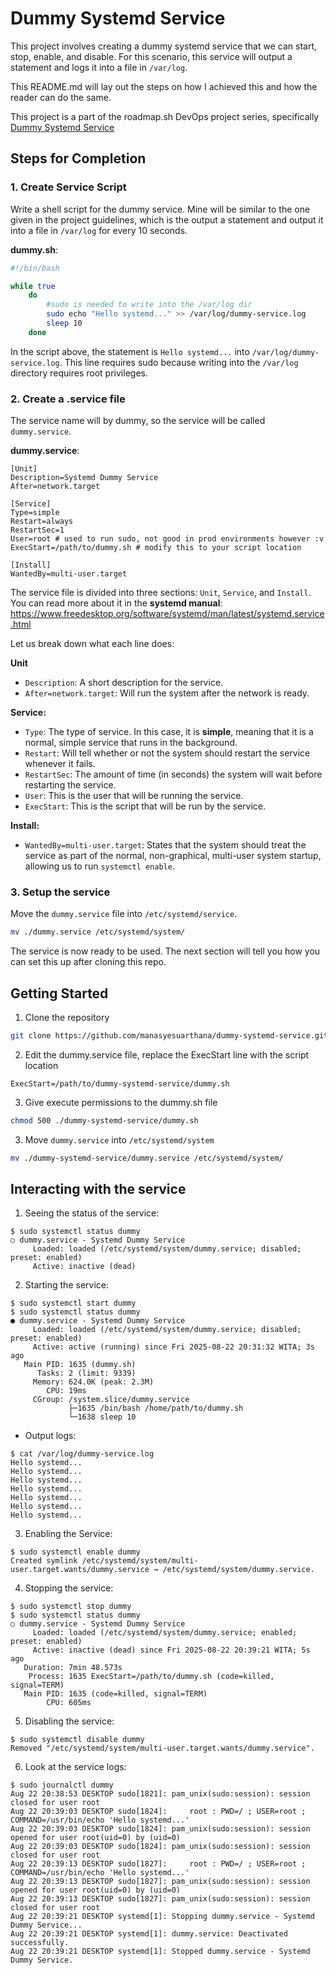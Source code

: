 # Dummy Systemd Service
This project involves creating a dummy systemd service that we can start, stop, enable, and disable. For this scenario, this service will output a statement and logs it into a file in `/var/log`.

This README.md will lay out the steps on how I achieved this and how the reader can do the same. 

This project is a part of the roadmap.sh DevOps project series, specifically [Dummy Systemd Service](https://roadmap.sh/projects/dummy-systemd-service)

## Steps for Completion

### 1. Create Service Script
Write a shell script for the dummy service. Mine will be similar to the one given in the project guidelines, which is the output a statement and output it into a file in `/var/log` for every 10 seconds. 

**dummy.sh**:
```bash
#!/bin/bash

while true
    do
        #sudo is needed to write into the /var/log dir
        sudo echo "Hello systemd..." >> /var/log/dummy-service.log
        sleep 10
    done
```
In the script above, the statement is `Hello systemd...` into `/var/log/dummy-service.log`. This line requires sudo because writing into the `/var/log` directory requires root privileges.

### 2. Create a .service file
The service name will by dummy, so the service will be called `dummy.service`. 

**dummy.service**:
```
[Unit]
Description=Systemd Dummy Service
After=network.target

[Service]
Type=simple
Restart=always
RestartSec=1
User=root # used to run sudo, not good in prod environments however :v
ExecStart=/path/to/dummy.sh # modify this to your script location

[Install]
WantedBy=multi-user.target
```
The service file is divided into three sections: `Unit`, `Service`, and `Install`. You can read more about it in the **systemd manual**: https://www.freedesktop.org/software/systemd/man/latest/systemd.service.html

Let us break down what each line does:

**Unit**
- `Description`: A short description for the service. 
- `After=network.target`: Will run the system after the network is ready.

**Service:**
- `Type`: The type of service. In this case, it is **simple**, meaning that it is a normal, simple service that runs in the background.
- `Restart`: Will tell whether or not the system should restart the service whenever it fails.
- `RestartSec`: The amount of time (in seconds) the system will wait before restarting the service. 
- `User`: This is the user that will be running the service.
- `ExecStart`: This is the script that will be run by the service.

**Install:**
- `WantedBy=multi-user.target`: States that the system should treat the service as part of the normal, non-graphical, multi-user system startup, allowing us to run `systemctl enable`.

### 3. Setup the service
Move the `dummy.service` file into `/etc/systemd/service`.
```bash
mv ./dummy.service /etc/systemd/system/
```

The service is now ready to be used. The next section will tell you how you can set this up after cloning this repo.

## Getting Started
1. Clone the repository
```bash
git clone https://github.com/manasyesuarthana/dummy-systemd-service.git
```
2. Edit the dummy.service file, replace the ExecStart line with the script location
```
ExecStart=/path/to/dummy-systemd-service/dummy.sh
```

3. Give execute permissions to the dummy.sh file
```bash
chmod 500 ./dummy-systemd-service/dummy.sh
```

3. Move `dummy.service` into `/etc/systemd/system`
```bash
mv ./dummy-systemd-service/dummy.service /etc/systemd/system/
```


## Interacting with the service
1. Seeing the status of the service:
```
$ sudo systemctl status dummy
○ dummy.service - Systemd Dummy Service
     Loaded: loaded (/etc/systemd/system/dummy.service; disabled; preset: enabled)
     Active: inactive (dead)
```

2. Starting the service:
```
$ sudo systemctl start dummy
$ sudo systemctl status dummy
● dummy.service - Systemd Dummy Service
     Loaded: loaded (/etc/systemd/system/dummy.service; disabled; preset: enabled)
     Active: active (running) since Fri 2025-08-22 20:31:32 WITA; 3s ago
   Main PID: 1635 (dummy.sh)
      Tasks: 2 (limit: 9339)
     Memory: 624.0K (peak: 2.3M)
        CPU: 19ms
     CGroup: /system.slice/dummy.service
             ├─1635 /bin/bash /home/path/to/dummy.sh
             └─1638 sleep 10

```

- Output logs:
```
$ cat /var/log/dummy-service.log
Hello systemd...
Hello systemd...
Hello systemd...
Hello systemd...
Hello systemd...
Hello systemd...
Hello systemd...
```

3. Enabling the Service:
```
$ sudo systemctl enable dummy
Created symlink /etc/systemd/system/multi-user.target.wants/dummy.service → /etc/systemd/system/dummy.service.
```

4. Stopping the service:
```
$ sudo systemctl stop dummy
$ sudo systemctl status dummy
○ dummy.service - Systemd Dummy Service
     Loaded: loaded (/etc/systemd/system/dummy.service; enabled; preset: enabled)
     Active: inactive (dead) since Fri 2025-08-22 20:39:21 WITA; 5s ago
   Duration: 7min 48.573s
    Process: 1635 ExecStart=/path/to/dummy.sh (code=killed, signal=TERM)
   Main PID: 1635 (code=killed, signal=TERM)
        CPU: 605ms
```

5. Disabling the service:
```
$ sudo systemctl disable dummy
Removed "/etc/systemd/system/multi-user.target.wants/dummy.service".
```

6. Look at the service logs:
```
$ sudo journalctl dummy
Aug 22 20:38:53 DESKTOP sudo[1821]: pam_unix(sudo:session): session closed for user root
Aug 22 20:39:03 DESKTOP sudo[1824]:     root : PWD=/ ; USER=root ; COMMAND=/usr/bin/echo 'Hello systemd...'
Aug 22 20:39:03 DESKTOP sudo[1824]: pam_unix(sudo:session): session opened for user root(uid=0) by (uid=0)
Aug 22 20:39:03 DESKTOP sudo[1824]: pam_unix(sudo:session): session closed for user root
Aug 22 20:39:13 DESKTOP sudo[1827]:     root : PWD=/ ; USER=root ; COMMAND=/usr/bin/echo 'Hello systemd...'
Aug 22 20:39:13 DESKTOP sudo[1827]: pam_unix(sudo:session): session opened for user root(uid=0) by (uid=0)
Aug 22 20:39:13 DESKTOP sudo[1827]: pam_unix(sudo:session): session closed for user root
Aug 22 20:39:21 DESKTOP systemd[1]: Stopping dummy.service - Systemd Dummy Service...
Aug 22 20:39:21 DESKTOP systemd[1]: dummy.service: Deactivated successfully.
Aug 22 20:39:21 DESKTOP systemd[1]: Stopped dummy.service - Systemd Dummy Service.
```